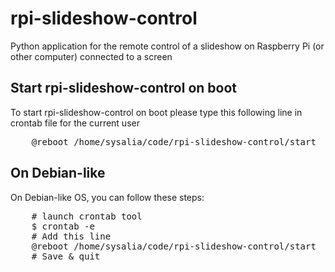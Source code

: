 rpi-slideshow-control
=====================

Python application for the remote control of a slideshow on Raspberry Pi (or other computer) connected to a screen

## Start rpi-slideshow-control on boot

To start rpi-slideshow-control on boot please type this following line in crontab file for the current user

<pre>
	@reboot /home/sysalia/code/rpi-slideshow-control/start
</pre>

## On Debian-like

On Debian-like OS, you can follow these steps:

<pre>
	# launch crontab tool
	$ crontab -e
	# Add this line
	@reboot /home/sysalia/code/rpi-slideshow-control/start
	# Save & quit
</pre>